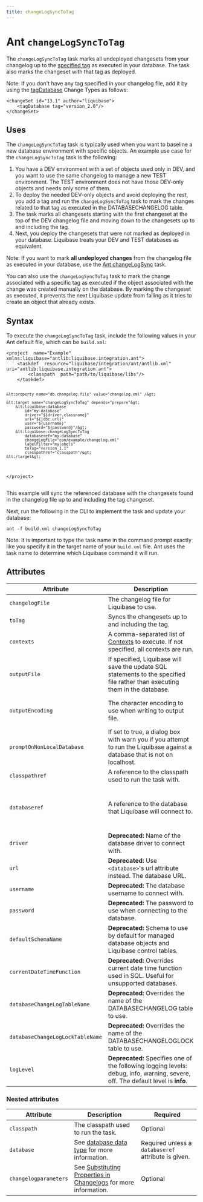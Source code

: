 ```yaml
---
title: changeLogSyncToTag
---
```


<h1>Ant <code>changeLogSyncToTag</code></h1>
<p>The <code>changeLogSyncToTag</code> task marks all undeployed changesets from your changelog up to the <a href="https://docs.liquibase.com/change-types/tag-database.html">specified tag</a> as executed in your database. The task also marks the changeset with that tag as deployed.</p>
<p>Note: 	If you don't have any tag specified in your changelog file, add it by using the <a href="https://docs.liquibase.com/change-types/tag-database.html">tagDatabase</a> Change Types as follows:</p><pre>
<code class="language-text">&lt;changeSet id="13.1" author="liquibase"&gt;
    &lt;tagDatabase tag="version_2.0"/&gt;
&lt;/changeSet&gt;</code></pre>
<h2>Uses</h2>
<p>The <code>changeLogSyncToTag</code> task is typically used when you want to baseline a new database environment with specific objects. An example use case for the <code>changeLogSyncToTag</code> task is the following:</p>
<ol>
    <li>You have a DEV environment with a set of objects used only in DEV, and you want to use the same changelog to manage a new TEST environment. The TEST environment does not have those DEV-only objects and needs only some of them.</li>
    <li>To deploy the needed DEV-only objects and avoid deploying the rest, you add a tag and run the <code>changeLogSyncToTag</code> task to mark the changes related to that tag as executed in the DATABASECHANGELOG table.</li>
    <li>The task marks all changesets starting with the first changeset at the top of the DEV changelog file and moving down to the changesets up to and including the tag.</li>
    <li>Next, you deploy the changesets that were not marked as deployed in your database. Liquibase treats your DEV and TEST databases as equivalent.</li>
</ol>
<p>Note: 	If you want to mark <b>all undeployed changes</b> from the changelog file as executed in your database, use the <a href="../changelogsync">Ant changeLogSync</a> task.</p>
<p>You can also use the <code>changeLogSyncToTag</code> task to mark the change associated with a specific tag as executed if the object associated with the change was created manually on the database. By marking the changeset as executed, it prevents the next Liquibase update from failing as it tries to create an object that already exists.</p>
<h2>Syntax</h2>
<p>To execute the <code>changeLogSyncToTag</code> task, include the following values in your Ant default file, which can be <code>build.xml</code>:</p><pre>
<code class="language-text">&lt;project  name="Example"  xmlns:liquibase="antlib:liquibase.integration.ant"&gt;
    &lt;taskdef  resource="liquibase/integration/ant/antlib.xml"  uri="antlib:liquibase.integration.ant"&gt;
        &lt;classpath  path="path/to/liquibase/libs"/&gt;
    &lt;/taskdef&gt;

    &lt;property name="db.changelog.file" value="changelog.xml" /&gt;
    
    &lt;target name="changeLogSyncToTag" depends="prepare"&gt;
        &lt;liquibase:database 
            id="my-database" 
            driver="${driver.classname}"
            url="${jdbc.url}"
            user="${username}"
            password="${password}"/&gt;
        &lt;liquibase:changeLogSyncToTag 
            databaseref="my-database" 
            changeLogFile="com/example/changelog.xml"
            labelFilter="mylabels"
            toTag="version_1.1"
            classpathref="classpath"/&gt;
    &lt;/target&gt;
&lt;/project&gt;
</code></pre>
<p>This example will sync the referenced database with the changesets found in the changelog file up to and including the tag changeset.</p>
<p>Next, run the following in the CLI to implement the task and update your database:</p><pre><code class="language-text">ant -f build.xml changeLogSyncToTag</code></pre>
<p>Note: 	It is important to type the task name in the command prompt exactly like you specify it in the target name of your <code>build.xml</code> file. Ant uses the task name to determine which Liquibase command it will run.</p>
<h2>Attributes</h2>
<table>
    <thead>
        <tr>
            <th style="width: 35%">Attribute
            </th>
            <th>Description</th>
            <th>Required</th>
        </tr>
    </thead>
    <tbody>
        <tr>
            <td><code>changelogFile</code>
            </td>
            <td>
                The changelog file for Liquibase to use.
            </td>
            <td>Yes</td>
        </tr>
        <tr>
            <td><code>toTag</code>
            </td>
            <td>
                Syncs the changesets up to and including the tag.
            </td>
            <td>Yes</td>
        </tr>
        <tr>
            <td><code>contexts</code>
            </td>
            <td>
                A comma-separated list of <a href="https://docs.liquibase.com/concepts/changelogs/attributes/contexts.html">Contexts</a> to execute. If not specified, all contexts are run.
            </td>
            <td>No</td>
        </tr>
        <tr>
            <td><code>outputFile</code>
            </td>
            <td>
                If specified, Liquibase will save the update SQL statements to the specified file rather than executing them in the database.
            </td>
            <td>No</td>
        </tr>
        <tr>
            <td><code>outputEncoding</code>
            </td>
            <td>
                The character encoding to use when writing to output file.
            </td>
            <td>No. Defaults to system encoding.</td>
        </tr>
        <tr>
            <td><code>promptOnNonLocalDatabase</code>
            </td>
            <td>
                If set to true, a dialog box with warn you if you attempt to run the Liquibase against a database that is not on localhost.
            </td>
            <td>No. The default value is set to false.</td>
        </tr>
        <tr>
            <td><code>classpathref</code>
            </td>
            <td>
                A reference to the classpath used to run the task with.
            </td>
            <td>No</td>
        </tr>
        <tr>
            <td><code>databaseref</code>
            </td>
            <td>
                A reference to the database that Liquibase will connect to.
            </td>
            <td>Yes, unless a nested <code>&lt;database&gt;</code> element is present.</td>
        </tr>
        <tr>
            <td><code>driver</code>
            </td>
            <td>
                <b>Deprecated:</b> Name of the database driver to connect with.
            </td>
            <td>No</td>
        </tr>
        <tr>
            <td><code>url</code>
            </td>
            <td>
                <b>Deprecated:</b> Use <code>&lt;database&gt;</code>'s url attribute instead. The database URL.
            </td>
            <td>No</td>
        </tr>
        <tr>
            <td><code>username</code>
            </td>
            <td>
                <b>Deprecated:</b> The database username to connect with.
            </td>
            <td>No</td>
        </tr>
        <tr>
            <td><code>password</code>
            </td>
            <td>
                <b>Deprecated:</b> The password to use when connecting to the database.
            </td>
            <td>No</td>
        </tr>
        <tr>
            <td><code>defaultSchemaName</code>
            </td>
            <td>
                <b>Deprecated:</b> Schema to use by default for managed database objects and Liquibase control tables.
            </td>
            <td>No</td>
        </tr>
        <tr>
            <td><code>currentDateTimeFunction</code>
            </td>
            <td>
                <b>Deprecated:</b> Overrides current date time function used in SQL. Useful for unsupported databases.
            </td>
            <td>No</td>
        </tr>
        <tr>
            <td><code>databaseChangeLogTableName</code>
            </td>
            <td>
                <b>Deprecated:</b> Overrides the name of the DATABASECHANGELOG table to use.
            </td>
            <td>No</td>
        </tr>
        <tr>
            <td><code>databaseChangeLogLockTableName</code>
            </td>
            <td>
                <b>Deprecated:</b> Overrides the name of the DATABASECHANGELOGLOCK table to use.
            </td>
            <td>No</td>
        </tr>
        <tr>
            <td><code>logLevel</code>
            </td>
            <td>
                <b>Deprecated:</b> Specifies one of the following logging levels: debug, info, warning, severe, off. The default level is <b>info</b>.
            </td>
            <td>No</td>
        </tr>
    </tbody>
</table>
<h3>Nested attributes</h3>
<table>
    <thead>
        <tr>
            <th style="width:30%">Attribute
            </th>
            <th>Description</th>
            <th>Required</th>
        </tr>
    </thead>
    <tbody>
        <tr>
            <td><code>classpath</code>
            </td>
            <td>
                The classpath used to run the task.
            </td>
            <td>Optional</td>
        </tr>
        <tr>
            <td><code>database</code>
            </td>
            <td>
                See <a href="/extensions-integrations/directory/integration-docs/ant/">database data type</a> for more information.
            </td>
            <td>Required unless a <code>databaseref</code> attribute is given.</td>
        </tr>
        <tr>
            <td><code>changelogparameters</code>
            </td>
            <td>
                See <a href="https://docs.liquibase.com/concepts/changelogs/property-substitution.html">Substituting Properties in Changelogs</a> for more information.
            </td>
            <td>Optional</td>
        </tr>
    </tbody>
</table>
